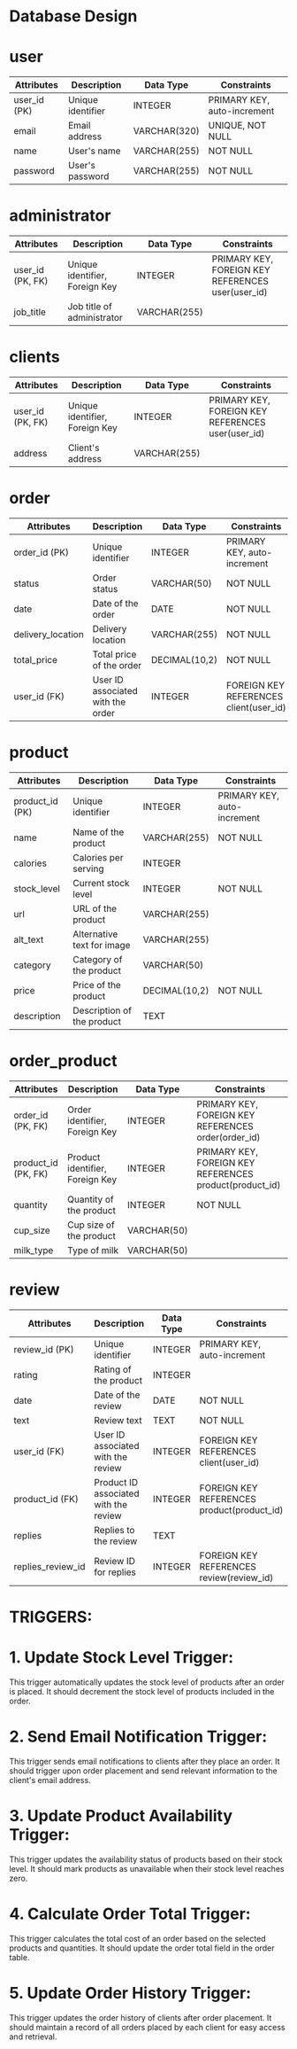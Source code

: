 # Database Design

# user 
| Attributes      | Description               | Data Type       | Constraints                                                 |
|-----------------|---------------------------|-----------------|-------------------------------------------------------------|
| user_id (PK)    | Unique identifier         | INTEGER         | PRIMARY KEY, auto-increment                                 |
| email           | Email address             | VARCHAR(320)    | UNIQUE, NOT NULL                                            |
| name            | User's name               | VARCHAR(255)    | NOT NULL                                                    |
| password        | User's password           | VARCHAR(255)    | NOT NULL                                                    |


# administrator
| Attributes      | Description                    | Data Type       | Constraints                                                 |
|-----------------|---------------------------     |-----------------|-------------------------------------------------------------|
| user_id (PK, FK)| Unique identifier, Foreign Key | INTEGER         | PRIMARY KEY, FOREIGN KEY REFERENCES user(user_id)           |
| job_title       | Job title of administrator     | VARCHAR(255)    |                                                             |


# clients
| Attributes      | Description                    | Data Type       | Constraints                                                 |
|-----------------|---------------------------     |-----------------|-------------------------------------------------------------|
| user_id (PK, FK)| Unique identifier, Foreign Key | INTEGER         | PRIMARY KEY, FOREIGN KEY REFERENCES user(user_id)           |
| address         | Client's address               | VARCHAR(255)    |                                                             |


# order
| Attributes       | Description                       | Data Type       | Constraints                              |
|----------------- |---------------------------        |-----------------|------------------------------------------|
| order_id (PK)    | Unique identifier                 | INTEGER         | PRIMARY KEY, auto-increment              |
| status           | Order status                      | VARCHAR(50)     | NOT NULL                                 |
| date             | Date of the order                 | DATE            | NOT NULL                                 |
| delivery_location| Delivery location                 | VARCHAR(255)    | NOT NULL                                 |
| total_price      | Total price of the order          | DECIMAL(10,2)   | NOT NULL                                 |
| user_id (FK)     | User ID associated with the order | INTEGER         | FOREIGN KEY REFERENCES client(user_id)   |


# product
| Attributes      | Description               | Data Type       | Constraints                                                 |
|-----------------|---------------------------|-----------------|-------------------------------------------------------------|
| product_id (PK) | Unique identifier         | INTEGER         | PRIMARY KEY, auto-increment                                 |
| name            | Name of the product       | VARCHAR(255)    | NOT NULL                                                    |
| calories        | Calories per serving      | INTEGER         |                                                             |
| stock_level     | Current stock level       | INTEGER         | NOT NULL                                                    |
| url             | URL of the product        | VARCHAR(255)    |                                                             |
| alt_text        | Alternative text for image| VARCHAR(255)    |                                                             |
| category        | Category of the product   | VARCHAR(50)     |                                                             |
| price           | Price of the product      | DECIMAL(10,2)   | NOT NULL                                                    |
| description     | Description of the product| TEXT            |                                                             |


# order_product
| Attributes         | Description                     | Data Type     | Constraints                                                 |
|-----------------   |---------------------------      |---------------|-------------------------------------------------------------|
| order_id (PK, FK)  | Order identifier, Foreign Key   | INTEGER       | PRIMARY KEY, FOREIGN KEY REFERENCES order(order_id)         |
| product_id (PK, FK)| Product identifier, Foreign Key | INTEGER       | PRIMARY KEY, FOREIGN KEY REFERENCES product(product_id)     |
| quantity           | Quantity of the product         | INTEGER       | NOT NULL                                                    |
| cup_size           | Cup size of the product         | VARCHAR(50)   |                                                             |
| milk_type          | Type of milk                    | VARCHAR(50)   |                                                             |


# review
| Attributes         | Description                           | Data Type       | Constraints                                   |
|-----------------   |---------------------------            |-----------------|-----------------------------------------------|
| review_id (PK)     | Unique identifier                     | INTEGER         | PRIMARY KEY, auto-increment                   |              
| rating             | Rating of the product                 | INTEGER         |                                               |
| date               | Date of the review                    | DATE            | NOT NULL                                      |
| text               | Review text                           | TEXT            | NOT NULL                                      |
| user_id (FK)       | User ID associated with the review    | INTEGER         | FOREIGN KEY REFERENCES client(user_id)        |
| product_id (FK)    | Product ID associated with the review | INTEGER         | FOREIGN KEY REFERENCES product(product_id)    |
| replies            | Replies to the review                 | TEXT            |                                               |
| replies_review_id  | Review ID for replies                 | INTEGER         | FOREIGN KEY REFERENCES review(review_id)      |


# TRIGGERS:


# 1. Update Stock Level Trigger:

This trigger automatically updates the stock level of products after an order is placed.
It should decrement the stock level of products included in the order.

# 2. Send Email Notification Trigger:

This trigger sends email notifications to clients after they place an order.
It should trigger upon order placement and send relevant information to the client's email address.

# 3. Update Product Availability Trigger:

This trigger updates the availability status of products based on their stock level.
It should mark products as unavailable when their stock level reaches zero.

# 4. Calculate Order Total Trigger:

This trigger calculates the total cost of an order based on the selected products and quantities.
It should update the order total field in the order table.

# 5. Update Order History Trigger:

This trigger updates the order history of clients after order placement.
It should maintain a record of all orders placed by each client for easy access and retrieval.